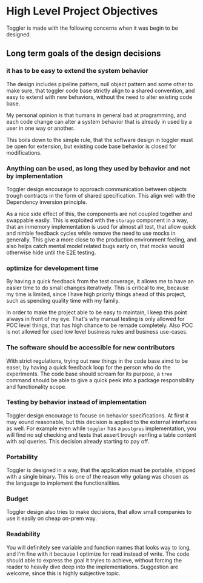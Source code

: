 # High Level Project Objectives

Toggler is made with the following concerns when it was begin to be designed.

## Long term goals of the design decisions

### it has to be easy to extend the system behavior
The design includes pipeline pattern, null object pattern and some other to make sure,
that toggler code base strictly align to a shared convention, and easy to extend with new behaviors,
without the need to alter existing code base.

My personal opinion is that humans in general bad at programming,
and each code change can alter a system behavior that is already in used by a user in one way or another.

This boils down to the simple rule, that the software design in toggler must be open for extension,
but existing code base behavior is closed for modifications.

### Anything can be used, as long they used by behavior and not by implementation
Toggler design encourage to approach communication between objects trough contracts in the form of shared specification.
This align well with the Dependency inversion principle.

As a nice side effect of this, the components are not coupled together and swappable easily.
This is exploited with the `storage` component in a way, that an inmemory implementation is used for almost all test,
that allow quick and nimble feedback cycles while remove the need to use mocks in generally.
This give a more close to the production environment feeling, and also helps catch mental model related bugs early on,
that mocks would otherwise hide until the E2E testing.

### optimize for development time
By having a quick feedback from the test coverage,
it allows me to have an easier time to do small changes iteratively.
This is critical to me, because my time is limited,
since I have high priority things ahead of this project,
such as spending quality time with my family.

In order to make the project able to be easy to maintain,
I keep this point always in front of my eye.
That's why manual testing is only allowed for POC level things,
that has high chance to be remade completely.
Also POC is not allowed for used low level business rules and business use-cases.

### The software should be accessible for new contributors
With strict regulations, trying out new things in the code base aimd to be easer,
by having a quick feedback loop for the person who do the experiments.
The code base should scream for its purpose,
a `tree` command should be able to give
a quick peek into a package responsibility and functionality scope.

### Testing by behavior instead of implementation
Toggler design encourage to focuse on behavior specifications.
At first it may sound reasonable, but this decision is applied to the external interfaces as well.
For example even while `toggler` has a `postgres` implementation,
you will find no sql checking and tests that assert trough verifing a table content with sql queries.
This decision already starting to pay off.

### Portability
Toggler is designed in a way, that the application must be portable,
shipped with a single binary.
This is one of the reason why golang was chosen as the language to implement the functionalities.

### Budget
Toggler design also tries to make decisions,
that allow small companies to use it easily on cheap on-prem way.

### Readability
You will definitely see variable and function names that looks way to long,
and I'm fine with it because I optimize for read instead of write.
The code should able to express the goal it tryies to achieve,
without forcing the reader to heavily dive deep into the implementations.
Suggestion are welcome, since this is highly subjective topic.
